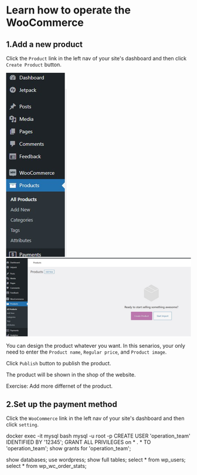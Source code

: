 # Learn how to operate the WooCommerce

## 1.Add a new product
Click the `Product` link in the left nav of your site's dashboard and then click `Create Product` button.

![wordpress_button](https://github.com/joey1136/katacoda-scenarios/blob/main/Area-A/images/20.jpg?raw=true)
![wordpress_button](https://github.com/joey1136/katacoda-scenarios/blob/main/Area-A/images/21.jpg?raw=true)

You can design the product whatever you want. 
In this senarios, your only need to enter the `Product name`, `Regular price`, and `Product image`.

Click `Publish` button to publish the product.

The product will be shown in the shop of the website.

Exercise: Add more differnet of the product.

## 2.Set up the payment method
Click the `WooCommerce` link in the left nav of your site's dashboard and then click `setting`.

docker exec -it mysql bash
mysql -u root -p
CREATE USER 'operation_team' IDENTIFIED BY '12345';
GRANT ALL PRIVILEGES on * . * TO 'operation_team';
show grants for 'operation_team';

show databases;
use wordpress;
show full tables;
select * from wp_users;
select * from wp_wc_order_stats;
